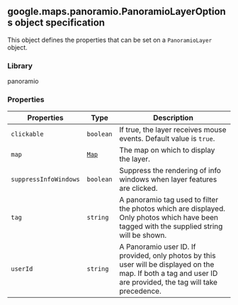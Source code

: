 <h2 id="PanoramioLayerOptions">
google.maps.panoramio.PanoramioLayerOptions
object specification
</h2><p>This object defines the properties that can be set on a <code>PanoramioLayer</code> object.</p><h3>Library</h3><p>panoramio</p><h3>Properties</h3><table summary="interface PanoramioLayerOptions - Properties" width="100%">
<thead>
<tr><th>Properties</th>
<th>Type</th>
<th>Description</th>
</tr></thead>
<tbody>
<tr>
<td><code>clickable</code></td>
<td><code>boolean</code></td>
<td>If true, the layer receives mouse events. Default value is <code>true</code>.</td>
</tr>
<tr>
<td><code>map</code></td>
<td><code><a href="#Map">Map</a></code></td>
<td>The map on which to display the layer.</td>
</tr>
<tr>
<td><code>suppressInfoWindows</code></td>
<td><code>boolean</code></td>
<td>Suppress the rendering of info windows when layer features are clicked.</td>
</tr>
<tr>
<td><code>tag</code></td>
<td><code>string</code></td>
<td>A panoramio tag used to filter the photos which are displayed. Only photos which have been tagged with the supplied string will be shown.</td>
</tr>
<tr>
<td><code>userId</code></td>
<td><code>string</code></td>
<td>A Panoramio user ID. If provided, only photos by this user will be displayed on the map. If both a tag and user ID are provided, the tag will take precedence.</td>
</tr>
</tbody>
</table>